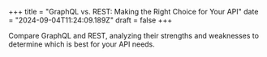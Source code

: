 +++
title = "GraphQL vs. REST: Making the Right Choice for Your API"
date = "2024-09-04T11:24:09.189Z"
draft = false
+++

Compare GraphQL and REST, analyzing their strengths and weaknesses to determine which is best for your API needs.
        